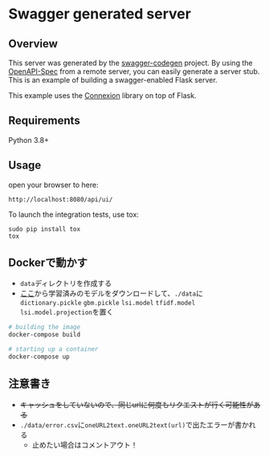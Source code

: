 # Swagger generated server

## Overview
This server was generated by the [swagger-codegen](https://github.com/swagger-api/swagger-codegen) project. By using the
[OpenAPI-Spec](https://github.com/swagger-api/swagger-core/wiki) from a remote server, you can easily generate a server stub.  This
is an example of building a swagger-enabled Flask server.

This example uses the [Connexion](https://github.com/zalando/connexion) library on top of Flask.

## Requirements
Python 3.8+

## Usage
open your browser to here:

```
http://localhost:8080/api/ui/
```

To launch the integration tests, use tox:
```
sudo pip install tox
tox
```

## Dockerで動かす
- `data`ディレクトリを作成する
- [ここ](https://drive.google.com/file/d/1t31LE6rq-nny8HlGR7Ijy3IaHA2thpCy/view?usp=sharing)から学習済みのモデルをダウンロードして、`./data`に`dictionary.pickle` `gbm.pickle` `lsi.model` `tfidf.model` `lsi.model.projection`を置く

```bash
# building the image
docker-compose build

# starting up a container
docker-compose up
```

## 注意書き
- ~~キャッシュをしていないので、同じurlに何度もリクエストが行く可能性がある~~
- `./data/error.csv`に`oneURL2text.oneURL2text(url)`で出たエラーが書かれる
    - 止めたい場合はコメントアウト！

